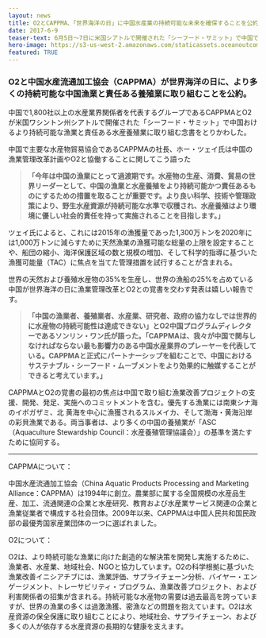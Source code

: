 ```yaml
---
layout: news
title: O2とCAPPMA、「世界海洋の日」に中国水産業の持続可能な未来を確保することを公約
date: 2017-6-9
teaser-text: 6月5日〜7日に米国シアトルで開催された「シーフード・サミット」で中国で1,800社以上の水産関連企業を代表する中国水産流通加工協会（CAPPMA）とO2が中国の漁業と養殖業をより持続可能かつ責任あるものにするために協働する覚書をとりかわした。
hero-image: https://s3-us-west-2.amazonaws.com/staticassets.oceanoutcomes.org/news+and+analysis/hero+images/O2-CAPPMA-MOU-AGREEMENT.jpg
featured: TRUE
---
```

<h3>O2と中国水産流通加工協会（CAPPMA）が世界海洋の日に、より多くの持続可能な中国漁業と責任ある養殖業に取り組むことを公約。</h3>

中国で1,800社以上の水産業界関係者を代表するグループであるCAPPMAとO2が米国ワシントン州シアトルで開催された「シーフード・サミット」で中国おけるより持続可能な漁業と責任ある水産養殖業に取り組む念書をとりかわした。
 
中国で主要な水産物貿易協会であるCAPPMAの社長、ホー・ツェイ氏は中国の漁業管理改革計画やO2と協働することに関してこう語った

> **「今年は中国の漁業にとって過渡期です。水産物の生産、消費、貿易の世界リーダーとして、中国の漁業と水産養殖をより持続可能かつ責任あるものにするための措置を取ることが重要です。より良い科学、技術や管理政策により、野生水産資源が持続可能な水準で収穫され、水産養殖はより環境に優しい社会的責任を持って実施されることを目指します。」**

ツェイ氏によると、これには2015年の漁獲量であった1,300万トンを2020年には1,000万トンに減らすために天然漁業の漁獲可能な総量の上限を設定することや、船団の縮小、海洋保護区域の数と規模の増加、そして科学的指導に基づいた漁獲可能量（TAC）に焦点を当てた管理措置を試行することが含まれる。

世界の天然および養殖水産物の35%を生産し、世界の漁船の25%を占めている中国が世界海洋の日に漁業管理改革とO2との覚書を交わす発表は嬉しい報告です。

> **「中国の漁業者、養殖業者、水産業、研究者、政府の協力なしでは世界的に水産物の持続可能性は達成できない」とO2中国プログラムディレクターであるソンリン・ワン氏が語った。「CAPPMAは、我々が中国で関与しなければならない最も影響力のある中国水産業界のプレーヤーを代表している。CAPPMAと正式にパートナーシップを組むことで、中国におけるサステナブル・シーフード・ムーブメントをより効果的に触媒することができると考えています。」**

CAPPMAとO2の覚書の最初の焦点は中国で取り組む漁業改善プロジェクトの支援、開発、発足、実施へのコミットメントを含む。優先する漁業には南東シナ海のイボガザミ、北 黄海を中心に漁獲されるスルメイカ、そして渤海・黄海沿岸の彩貝漁業である。両当事者は、より多くの中国の養殖業が「ASC（Aquaculture Stewardship Council：水産養殖管理協議会）」の基準を満たすために協同する。

----
CAPPMAについて：

中国水産流通加工協会（China Aquatic Products Processing and Marketing Alliance：CAPPMA）は1994年に創立。農業部に属する全国規模の水産品生産、加工、流通関連の企業と水産研究、教育および水産業サービス関連の企業と漁業従業者で構成する社会団体。2009年以来、CAPPMAは中国人民共和国民政部の最優秀国家産業団体の一つに選ばれました。
 
O2について：

O2は、より時続可能な漁業に向けた創造的な解決策を開発し実施するために、漁業者、水産業、地域社会、NGOと協力しています。O2の科学根拠に基づいた漁業改善イニシアチブには、漁業評価、サプライチェーン分析、バイヤー・エンゲージメント、トレーサビリティ・プログラム、漁業改善プロジェクト、および利害関係者の招集が含まれる。持続可能な水産物の需要は過去最高を誇っていますが、世界の漁業の多くは過激漁獲、密漁などの問題を抱えています。O2は水産資源の保全保護に取り組むことにより、地域社会、サプライチェーン、および多くの人が依存する水産資源の長期的な健康を支えます。
